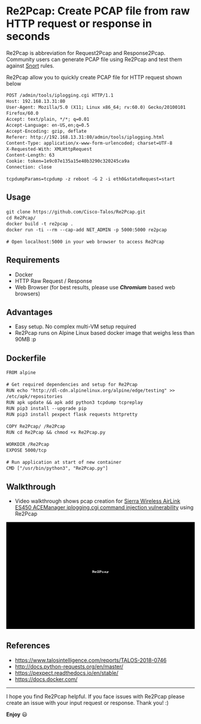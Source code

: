 # Re2Pcap: Create PCAP file from raw HTTP request or response in seconds

Re2Pcap is abbreviation for Request2Pcap and Response2Pcap. Community users can generate PCAP file using Re2Pcap and test them against [Snort](https://snort.org) rules.

Re2Pcap allow you to quickly create PCAP file for HTTP request shown below 
```
POST /admin/tools/iplogging.cgi HTTP/1.1
Host: 192.168.13.31:80
User-Agent: Mozilla/5.0 (X11; Linux x86_64; rv:60.0) Gecko/20100101 Firefox/60.0
Accept: text/plain, */*; q=0.01
Accept-Language: en-US,en;q=0.5
Accept-Encoding: gzip, deflate
Referer: http://192.168.13.31:80/admin/tools/iplogging.html
Content-Type: application/x-www-form-urlencoded; charset=UTF-8
X-Requested-With: XMLHttpRequest
Content-Length: 63
Cookie: token=1e9c07e135a15e40b3290c320245ca9a
Connection: close

tcpdumpParams=tcpdump -z reboot -G 2 -i eth0&stateRequest=start
```

## Usage

```
git clone https://github.com/Cisco-Talos/Re2Pcap.git
cd Re2Pcap/
docker build -t re2pcap .
docker run -ti --rm --cap-add NET_ADMIN -p 5000:5000 re2pcap 

# Open localhost:5000 in your web browser to access Re2Pcap
```

## Requirements

* Docker
* HTTP Raw Request / Response
* Web Browser (for best results, please use **_Chromium_** based web browsers)

## Advantages

* Easy setup. No complex multi-VM setup required
* Re2Pcap runs on Alpine Linux based docker image that weighs less than 90MB :p

## Dockerfile

```
FROM alpine

# Get required dependencies and setup for Re2Pcap
RUN echo "http://dl-cdn.alpinelinux.org/alpine/edge/testing" >> /etc/apk/repositories
RUN apk update && apk add python3 tcpdump tcpreplay
RUN pip3 install --upgrade pip
RUN pip3 install pexpect flask requests httpretty

COPY Re2Pcap/ /Re2Pcap
RUN cd Re2Pcap && chmod +x Re2Pcap.py

WORKDIR /Re2Pcap
EXPOSE 5000/tcp

# Run application at start of new container
CMD ["/usr/bin/python3", "Re2Pcap.py"]
```

## Walkthrough

* Video walkthrough shows pcap creation for [Sierra Wireless AirLink ES450 ACEManager iplogging.cgi command injection vulnerability](https://www.talosintelligence.com/reports/TALOS-2018-0746) using Re2Pcap

<img src='/Re2Pcap/Re2Pcap_Demo.gif' title='Re2Pcap Demo' width='' alt='Re2Pcap Demo Walkthrough' />

## References

* https://www.talosintelligence.com/reports/TALOS-2018-0746
* http://docs.python-requests.org/en/master/
* https://pexpect.readthedocs.io/en/stable/
* https://docs.docker.com/

---

I hope you find Re2Pcap helpful. If you face issues with Re2Pcap please create an issue with your input request or response. Thank you! :)

**Enjoy** 😃

